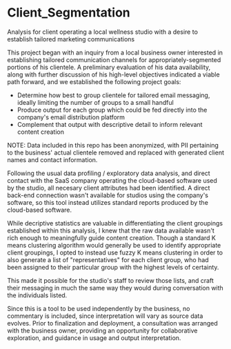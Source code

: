 # Client_Segmentation

Analysis for client operating a local wellness studio with a desire to establish tailored marketing communications 

This project began with an inquiry from a local business owner interested in establishing tailored communication channels for appropriately-segmented portions of his clientele.  A preliminary evaluation of his data availability, along with further discussion of his high-level objectives indicated a viable path forward, and we established the following project goals:

- Determine how best to group clientele for tailored email messaging, ideally limiting the number of groups to a small handful
- Produce output for each group which could be fed directly into the company's email distribution platform
- Complement that output with descriptive detail to inform relevant content creation

NOTE:  Data included in this repo has been anonymized, with PII pertaining to the business' actual clientele removed and replaced with generated client names and contact information.

Following the usual data profiling / exploratory data analysis, and direct contact with the SaaS company operating the cloud-based software used by the studio, all necesary client attributes had been identified.  A direct back-end connection wasn't available for studios using the company's software, so this tool instead utilizes standard reports produced by the cloud-based software.

While decriptive statistics are valuable in differentiating the client groupings established within this analysis, I knew that the raw data available wasn't rich enough to meaningfully guide content creation.  Though a standard K means clustering algorithm would generally be used to identify appropriate client groupings, I opted to instead use fuzzy K means clustering in order to also generate a list of "representatives" for each client group, who had been assigned to their particular group with the highest levels of certainty.  

This made it possible for the studio's staff to review those lists, and craft their messaging in much the same way they would during conversation with the individuals listed.

Since this is a tool to be used independently by the business, no commentary is included, since interpretation will vary as source data evolves.  Prior to finalization and deployment, a consultation was arranged with the business owner, providing an opportunity for collaborative exploration, and guidance in usage and output interpretation.


